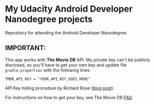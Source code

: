 # My Udacity Android Developer Nanodegree projects
Repository for attending the Android Developer Nanodegree.

## IMPORTANT:
This app works with **The Movie DB** API. My private key can't be publicly disclosed, so you'll have to get your own key and update file `gradle.properties` with the following lines:
```
TMDB_API_KEY = "YOUR_API_KEY_GOES_HERE"
```
API Key hiding procedure by Richard Rose ([blog post]).

For instructions on how to get your key, see The Movie DB [FAQ].

[blog post]: https://richardroseblog.wordpress.com/2016/05/29/hiding-secret-api-keys-from-git/
[FAQ]: https://www.themoviedb.org/faq/api
